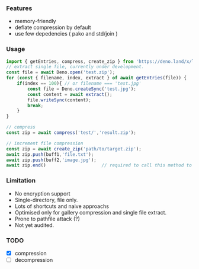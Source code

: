 ### Features
- memory-friendly
- deflate compression by default
- use few depedencies ( pako and std/join )

### Usage
```ts
import { getEntries, compress, create_zip } from 'https://deno.land/x/littlezip/mod.ts'
// extract single file, currently under development.
const file = await Deno.open('test.zip');
for (const { filename, index, extract } of await getEntries(file)) {
    if(index == 100){ // or filename === 'test.jpg'
        const file = Deno.createSync('test.jpg');
        const content = await extract();
        file.writeSync(content);
        break;
    }
}

// compress
const zip = await compress('test/','result.zip');

// increment file compression
const zip = await create_zip('path/to/target.zip');
await zip.push(buff1,'file.txt');
await zip.push(buff2,'image.jpg');
await zip.end()                     // required to call this method to close the package
```

### Limitation
- No encryption support
- Single-directory, file only.
- Lots of shortcuts and naive approachs
- Optimised only for gallery compression and single file extract.
- Prone to pathfile attack (?)
- Not yet audited. 

### TODO
- [x] compression
- [ ] decompression